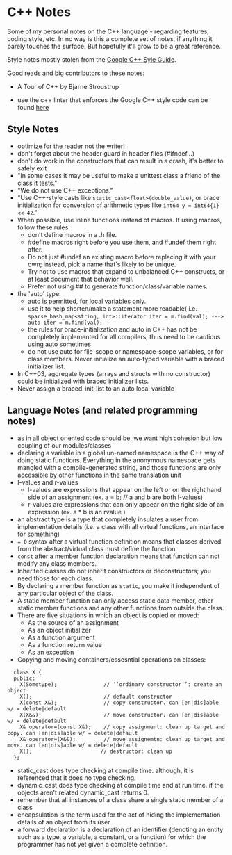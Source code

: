# C++ Notes
Some of my personal notes on the C++ language - regarding features, coding style, etc. In no way is this a complete set of notes, if anything it barely touches the surface. But hopefully it'll grow to be a great reference.

Style notes mostly stolen from the [Google C++ Syle Guide](https://google.github.io/styleguide/cppguide.html). 

Good reads and big contributors to these notes:
* A Tour of C++ by Bjarne Stroustrup 

* use the c++ linter that enforces the Google C++ style code can be found [here](https://raw.githubusercontent.com/google/styleguide/gh-pages/cpplint/cpplint.py)

## Style Notes
* optimize for the reader not the writer!
* don't forget about the header guard in header files (#ifndef...)
* don't do work in the constructors that can result in a crash, it's better to safely exit
* "In some cases it may be useful to make a unittest class a friend of the class it tests."
* "We do not use C++ exceptions."
* "Use C++-style casts like ```static_cast<float>(double_value)```, or brace initialization for conversion of arithmetic types like ```int64 y = int64{1} << 42```."
* When possible, use inline functions instead of macros. If using macros, follow these rules:
   * don't define macros in a .h file.
   * #define macros right before you use them, and #undef them right after.
   * Do not just #undef an existing macro before replacing it with your own; instead, pick a name that's likely to be unique.
   * Try not to use macros that expand to unbalanced C++ constructs, or at least document that behavior well.
   * Prefer not using ## to generate function/class/variable names.
* the 'auto' type:
   * auto is permitted, for local variables only. 
   * use it to help shorten/make a statement more readable( i.e. ```sparse_hash_map<string, int>::iterator iter = m.find(val); ---> auto iter = m.find(val);```
   * the rules for brace-initialization and auto in C++ has not be completely implemented for all compilers, thus need to be cautious using auto sometimes
   * do not use auto for file-scope or namespace-scope variables, or for class members. Never initialize an auto-typed variable with a braced initializer list.
* In C++03, aggregate types (arrays and structs with no constructor) could be initialized with braced initializer lists.
* Never assign a braced-init-list to an auto local variable


## Language Notes (and related programming notes)
* as in all object oriented code should be, we want high cohesion but low coupling of our modules/classes
* declaring a variable in a global un-named namespace is the C++ way of doing static functions. Everything in the anonymous namespace gets mangled with a compile-generated string, and those functions are only accessible by other functions in the same translation unit
* l-values and r-values
  * l-values are expressions that appear on the left or on the right hand side of an assignment (ex. a = b; // a and b are both l-values)
  * r-values are expressions that can only appear on the right side of an expression (ex. a * b is an rvalue )
* an abstract type is a type that completely insulates a user from implementation details (i.e. a class with all virtual functions, an interface for something)
* ```= 0``` syntax after a virtual function definition means that classes derived from the abstract/virtual class must define the function
* ```const``` after a member function declaration means that function can not modify any class members.
* Inherited classes do not inherit constructors or deconstructors; you need those for each class.
* By declaring a member function as ```static```, you make it independent of any particular object of the class. 
* A static member function can only access static data member, other static member functions and any other functions from outside the class. 
* There are five situations in which an object is copied or moved:
    * As the source of an assignment
    * As an object initializer
    * As a function argument
    * As a function return value
    * As an exception
* Copying and moving containers/essesntial operations on classes:
```
  class X { 
  public:
    X(Sometype);               // ‘‘ordinary constructor’’: create an object
    X();                       // default constructor
    X(const X&);               // copy constructor. can [en|dis]able w/ = delete|default
    X(X&&);                    // move constructor. can [en|dis]able w/ = delete|default
    X& operator=(const X&);    // copy assignment: clean up target and copy. can [en|dis]able w/ = delete|default
    X& operator=(X&&);         // move assignemtn: clean up target and move. can [en|dis]able w/ = delete|default
    ̃X();                      // destructor: clean up
  };
```
* static_cast does type checking at compile time. although, it is referenced that it does no type checking.
* dynamic_cast does type checking at compile time and at run time. if the objects aren't related dynamic_cast returns 0.
* remember that all instances of a class share a single static member of a class
* encapsulation is the term used for the act of hiding the implementation details of an object from its user
* a forward declaration is a declaration of an identifier (denoting an entity such as a type, a variable, a constant, or a function) for which the programmer has not yet given a complete definition.

